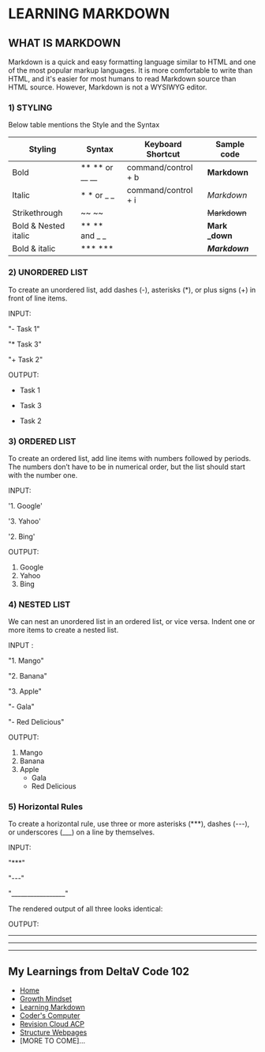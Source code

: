 # LEARNING MARKDOWN


## WHAT IS MARKDOWN

Markdown is a quick and easy formatting language similar to HTML and one of the most popular markup languages. It is more comfortable to write than HTML, and it's easier for most humans to read Markdown source than HTML source. However, Markdown is not a WYSIWYG editor.

### 1) STYLING

Below table mentions the Style and the Syntax

Styling| Syntax| Keyboard Shortcut| Sample code
------------ | ------------- | ---------------------------- | -----------
Bold	            |** ** or __ __	|command/control + b|**Markdown** 
Italic            | 	* * or _ _	|command/control + i|*Markdown*
Strikethrough     |	~~ ~~		      |                   |~~Markdown~~
Bold &  Nested italic|	** ** and _ _	|                   |**Mark _down**	
Bold & italic	      |  *** ***		  |                   |***Markdown***	


### 2) UNORDERED LIST

To create an unordered list, add dashes (-), asterisks (*), or plus signs (+) in front of line items.

INPUT:

"- Task 1"

"* Task 3"

"+ Task 2"

OUTPUT:

- Task 1
* Task 3
+ Task 2
  
### 3) ORDERED LIST

To create an ordered list, add line items with numbers followed by periods. The numbers don’t have to be in numerical order, but the list should start with the number one.

INPUT:

'1. Google'

'3. Yahoo' 

'2. Bing'
    
OUTPUT:  

1. Google
2. Yahoo 
3. Bing 
   
 
### 4) NESTED LIST

We can nest an unordered list in an ordered list, or vice versa. Indent one or more items to create a nested list.

INPUT :

"1. Mango"

"2. Banana"

"3. Apple"
   
   "- Gala"
   
   "- Red Delicious"

OUTPUT:


1. Mango
2. Banana
3. Apple
   - Gala
   - Red Delicious


### 5) Horizontal Rules


To create a horizontal rule, use three or more asterisks (***), dashes (---), or underscores (___) on a line by themselves.

INPUT:


"***"

"---"

"_________________"


The rendered output of all three looks identical:

OUTPUT:


*** 

---

_________________


## My Learnings from DeltaV Code 102
- [Home](README.md)
- [Growth Mindset](GROWTH_MINDSET.md)
- [Learning Markdown](LEARNING_MARKDOWN.md)
- [Coder's Computer](CODERS_COMPUTER.md)
- [Revision Cloud ACP](REVISION_CLOUD.md)
- [Structure Webpages](STRUCTURE_WEBPAGES.md)
- [MORE TO COME]...



